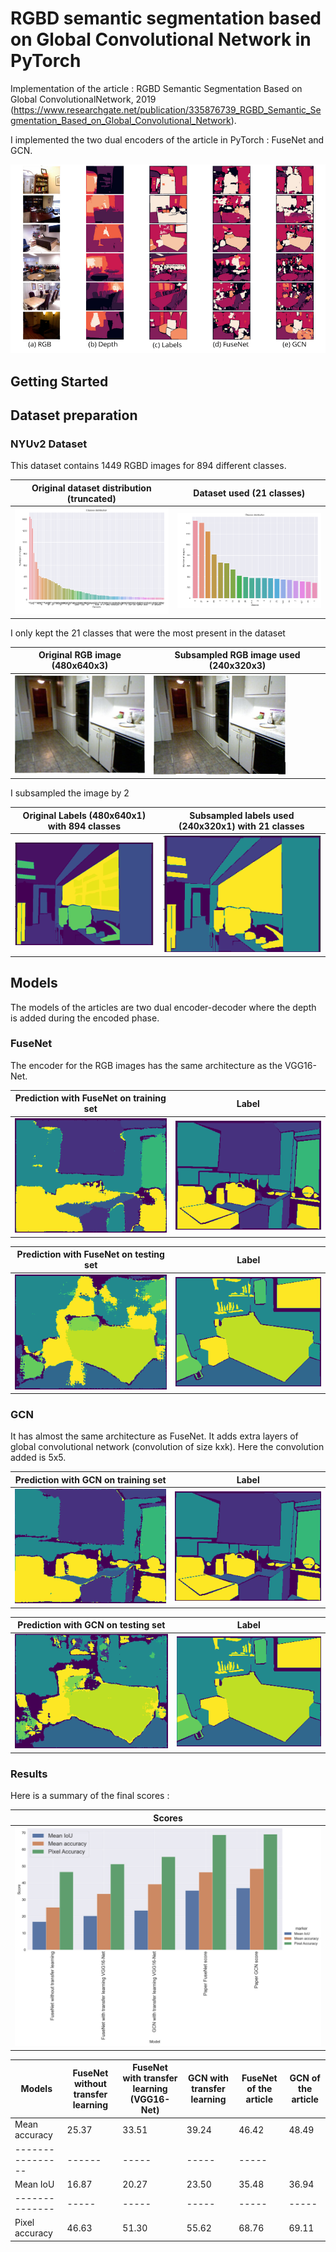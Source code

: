 # RGBD semantic segmentation based on Global Convolutional Network in PyTorch


Implementation of the article : RGBD Semantic Segmentation Based on Global ConvolutionalNetwork, 2019 (https://www.researchgate.net/publication/335876739_RGBD_Semantic_Segmentation_Based_on_Global_Convolutional_Network).


I implemented the two dual encoders of the article in PyTorch : FuseNet and GCN.

<p align="center">

<a>
    <img src='images/results.png'  width="900"/>
</a>
</p>
















## Getting Started



## Dataset preparation

### NYUv2 Dataset

This dataset contains 1449 RGBD images for 894 different classes.



| Original dataset distribution (truncated) | Dataset used (21 classes) |
|---| --- |
| ![](/images/distribution_classes.png) | ![](/images/distribution_20_classes.png) |

I only kept the 21 classes that were the most present in the dataset


| Original RGB image (480x640x3) | Subsampled RGB image used (240x320x3) |
|---| --- |
| ![](/images/original_rgb.png) | ![](/images/sub_rgb.png) |

I subsampled the image by 2

| Original Labels (480x640x1) with 894 classes  | Subsampled labels used (240x320x1) with 21 classes  |
|---| --- |
| ![](/images/all_labels.png) | ![](/images/20_labels.png) |


## Models

The models of the articles are two dual encoder-decoder where the depth is added during the encoded phase.

### FuseNet

The encoder for the RGB images has the same architecture as the VGG16-Net.

| Prediction with FuseNet on training set | Label |
|---| --- |
| ![](/images/fusenet_train.png) | ![](/images/fusenet_train_label.png) |

| Prediction with FuseNet on testing set | Label |
|---| --- |
| ![](/images/fusenet_test.png) | ![](/images/fusenet_test_label.png) |


### GCN

It has almost the same architecture as FuseNet. It adds extra layers of global convolutional network (convolution of size kxk).
Here the convolution added is 5x5.

| Prediction with GCN on training set | Label |
|---| --- |
| ![](/images/gcn_train.png) | ![](/images/gcn_train_label.png) |

| Prediction with GCN on testing set | Label |
|---| --- |
| ![](/images/gcn_test.png) | ![](/images/gcn_test_label.png) |



### Results

Here is a summary of the final scores :

| Scores |
|---|
| ![](/images/histogram.png) |


| Models  | FuseNet without transfer learning | FuseNet with transfer learning (VGG16-Net) | GCN with transfer learning | FuseNet of the article | GCN of the article
| -------------- | ----- | ----- | ----- | ----- | ----- |
| Mean accuracy | 25.37 | 33.51 | 39.24 | 46.42 | 48.49 |
| ---------------- | ------ | ----- | ----- | ----- |
|Mean IoU | 16.87 | 20.27 | 23.50 | 35.48 | 36.94 |
| -------------- | ----- | ----- | ----- | ----- | ----- |
|Pixel accuracy | 46.63 | 51.30 | 55.62 | 68.76 | 69.11 |
